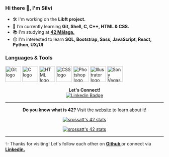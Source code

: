 ### Hi there 👋, I'm Silvi

- 🛠 I'm working on the <b> Libft project. </b>
- 🌱 I’m currently learning <b> Git, Shell, C, C++, HTML & CSS. </b>
- 📚 I'm studying at <b> <a href="https://www.42malaga.com/"> 42 Málaga. </a> </b>
- 😲 I'm interested to learn <b> SQL, Bootstrap, Sass, JavaScript, React, Python, UX/UI </b> <br>

### Languages & Tools
<a href="https://git-scm.com/"><img src="https://miro.medium.com/max/650/1*zzvdRmHGGXONZpuQ2FeqsQ.png" alt="Git logo" length="50px" width="50px"></a>
<a href="https://www.w3schools.com/c/"><img src="https://upload.wikimedia.org/wikipedia/commons/thumb/1/18/C_Programming_Language.svg/1200px-C_Programming_Language.svg.png" alt="C logo" length="50px" width="50px"></a>
<a href="https://www.w3schools.com/html/default.asp"><img src="https://www.w3.org/html/logo/downloads/HTML5_Badge_512.png" alt="HTML logo" length="50px" width="50px"></a>
<a href="https://www.w3schools.com/css/"><img src="https://upload.wikimedia.org/wikipedia/commons/thumb/6/62/CSS3_logo.svg/250px-CSS3_logo.svg.png" alt="CSS logo" length="50px" width="50px"></a>
<a href="https://www.adobe.com/es/products/photoshop.html"><img src="https://i.pinimg.com/originals/6d/2a/aa/6d2aaaf01f9e23a3d75d81d75c454a66.jpg" alt="Photshop logo" length="50px" width="50px"></a>
<a href="https://www.adobe.com/es/products/illustrator.html"><img src="https://cdn.icon-icons.com/icons2/2699/PNG/512/adobe_illustrator_logo_icon_170615.png" alt="Illustrator logo" length="50px" width="50px"></a>
<a href="https://www.vegascreativesoftware.com/es/"><img src="https://upload.wikimedia.org/wikipedia/commons/3/39/Vegas_Pro_15.0.png" alt="Sony Vegas logo" length="50px" width="50px"></a>

<p align="center">
 <b> Let's Connect! </b> <br>
 <a href="https://www.linkedin.com/in/silvinarossatti/"><img src="https://img.shields.io/badge/LinkedIn-0077B5?style=for-the-badge&logo=linkedin&logoColor=white" alt="Linkedin Badge"></a>
 </p>

 <hr>
<p align="center">
<b> Do you know what is 42? </b> Visit the <a href="https://42.fr/en/homepage/"> website </a> to learn about it!
</p>

<p align="center">
 <a href="https://github.com/JaeSeoKim/badge42"><img src="https://badge42.vercel.app/api/v2/clb9bxn2000250fl43jzwa2z5/stats?cursusId=21&coalitionId=275" alt="srossatt's 42 stats" /></a>
</p>
   
<p align="center">
<a href="https://github.com/JaeSeoKim/badge42"><img src="https://badge42.vercel.app/api/v2/clb9bxn2000250fl43jzwa2z5/stats?cursusId=9&coalitionId=216" alt="srossatt's 42 stats" /></a>
</p>

 <hr>

 ✨ Thanks for visiting! Let's follow each other on <b> <a href="https://github.com/silvinarossatti"> Github </a> </b> or connect via <b> <a href="https://www.linkedin.com/in/silvinarossatti/"> Linkedin. </b>
